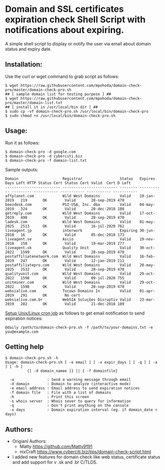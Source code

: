 Domain and SSL certificates expiration check Shell Script with notifications about expiring.
====================================
A simple shell script to display or notify the user via email about domain status and expiry date.

Installation:
-------------
Use the curl or wget command to grab script as follows:

```
$ wget https://raw.githubusercontent.com/mpohoda/domain-check-pro/master/domain-check-pro.sh
## [ sample domain list for testing purpose ] ##
$ wget https://raw.githubusercontent.com/mpohoda/domain-check-pro/master/domain-list.txt
## [ install it in /usr/local/bin dir ] ##
$ sudo cp -vf domain-check-pro.sh /usr/local/bin/domain-check-pro
$ sudo chmod +x /usr/local/bin/domain-check-pro.sh
```

Usage:
------
Run it as follows:
```
$ domain-check-pro -d google.com
$ domain-check-pro -d cyberciti.biz
$ domain-check-pro -f domain-list.txt
```
Sample outputs:
```
Domain                    Registrar                 Status   Expires     Days Left HTTP Status Cert Status Cert Valid  Cert D Left
------------------------- ------------------------- -------- ----------- --------- ----------- ----------- ----------- -----------
affplanet.com             Wild West Domains         Valid    19-jan-2019   219       OK        Valid       28-sep-2019 470        
beezdesk.com              PSI-USA, Inc. dba         Valid    04-may-2019   324       OK        Valid       20-dec-2018 188        
getreply.com              Wild West Domains         Valid    17-oct-2019   490       OK        Valid       28-sep-2019 470        
ladesk.com                Wild West Domains         Valid    01-may-2025   2513      OK        Valid       16-júl-2020 762        
liveagent.jp              interwork                 Expiring 30-jun-2018   16        OK        Valid       05-dec-2018 173        
liveagent.se              Ascio                     Valid    19-nov-2018   158       OK        Valid       19-mar-2019 277        
liveagent.sk              Quality Unit              Valid    30-oct-2022   1599      OK        Valid       28-sep-2019 470        
postaffiliatenetwork.com  Wild West Domains         Valid    16-feb-2019   247       OK        Valid       12-jan-2019 211        
postaffiliatepro.com      Wild West Domains         Valid    20-may-2025   2532      OK        Valid       28-sep-2019 470        
qualityunit.com           Wild West Domains         Valid    29-oct-2022   1598      OK        Valid       09-júl-2020 755        
unitminer.com             Wild West Domains         Valid    29-oct-2022   1598      OK        Valid       28-sep-2019 470        
websialive.com            Tucows Domains In         Valid    01-apr-2019   291       OK        No cert                            
websialive.com.br         WebSIA Soluções Disruptiv Valid    23-mar-2019   282       OK        Valid       21-dec-2018 189        
```
[Setup Unix/Linux cron job](https://www.cyberciti.biz/faq/how-do-i-add-jobs-to-cron-under-linux-or-unix-oses/)  as follows to get email notification to send expiration notices:

```
@daily /path/to/domain-check-pro.sh -f /path/to/your-domains.txt -e you@example.com
```
Getting help
------------
```
$ domain-check-pro.sh -h
Usage: domain-check-pro.sh [ -e email ] [ -x expir_days ] [ -q ] [ -a ] [ -h ]
          {[ -d domain_namee ]} || { -f domainfile}

  -a               : Send a warning message through email
  -d domain        : Domain to analyze (interactive mode)
  -e email address : Email address to send expiration notices
  -f domain file   : File with a list of domains
  -h               : Print this screen
  -s whois server  : Whois sever to query for information
  -q               : Don't print anything on the console
  -x days          : Domain expiration interval (eg. if domain_date < days)
```

Authors:
--------
* Origianl Authors: 
	- Matty https://github.com/Matty9191
	- nixCraft https://www.cyberciti.biz/tips/domain-check-script.html
* I added new features for domain check like web status, certificate status and add support for v .sk and .br C/TLDS.
